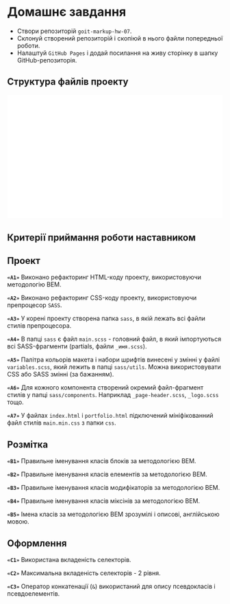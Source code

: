 # Домашнє завдання

- Створи репозиторій `goit-markup-hw-07`.
- Склонуй створений репозиторій і скопіюй в нього файли попередньої роботи.
- Налаштуй `GitHub Pages` і додай посилання на живу сторінку в шапку
  GitHub-репозиторія.

## Структура файлів проекту

![Структура файлів проекту](./preview.svg)

## Критерії приймання роботи наставником

## Проект

**`«A1»`** Виконано рефакторинг HTML-коду проекту, використовуючи методологію
BEM.

**`«A2»`** Виконано рефакторинг CSS-коду проекту, використовуючи препроцесор
`SASS`.

**`«A3»`** У корені проекту створена папка `sass`, в якій лежать всі файли
стилів препроцесора.

**`«A4»`** В папці `sass` є файл `main.scss` - головний файл, в який
імпортуються всі SASS-фрагменти (partials, файли `_имя.scss`).

**`«A5»`** Палітра кольорів макета і набори шрифтів винесені у змінні у файлі
`variables.scss`, який лежить в папці `sass/utils`. Можна використовувати CSS
або SASS змінні (за бажанням).

**`«A6»`** Для кожного компонента створений окремий файл-фрагмент стилів у папці
`sass/components`. Наприклад `_page-header.scss`, `_logo.scss` тощо.

**`«A7»`** У файлах `index.html` і `portfolio.html` підключений мініфікованний
файл стилів `main.min.css` з папки `css`.

## Розмітка

**`«B1»`** Правильне іменування класів блоків за методологією BEM.

**`«B2»`** Правильне іменування класів елементів за методологією BEM.

**`«B3»`** Правильне іменування класів модифікаторів за методологією BEM.

**`«B4»`** Правильне іменування класів міксінів за методологією BEM.

**`«B5»`** Імена класів за методологією BEM зрозумілі і описові, англійською
мовою.

## Оформлення

**`«C1»`** Використана вкладеність селекторів.

**`«C2»`** Максимальна вкладеність селекторів - 2 рівня.

**`«C3»`** Оператор конкатенації (`&`) використаний для опису псевдокласів і
псевдоелементів.
